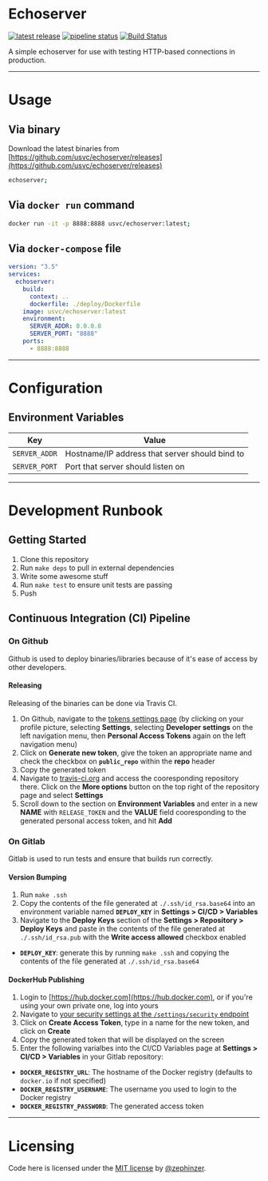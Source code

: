 # Echoserver

[![latest release](https://badge.fury.io/gh/usvc%2Fechoserver.svg)](https://github.com/usvc/echoserver/releases)
[![pipeline status](https://gitlab.com/usvc/services/echoserver/badges/master/pipeline.svg)](https://gitlab.com/usvc/services/echoserver/-/commits/master)
[![Build Status](https://travis-ci.org/usvc/echoserver.svg?branch=master)](https://travis-ci.org/usvc/echoserver)

A simple echoserver for use with testing HTTP-based connections in production.

- - -

# Usage

## Via binary

Download the latest binaries from [https://github.com/usvc/echoserver/releases](https://github.com/usvc/echoserver/releases)

```sh
echoserver;
```

## Via `docker run` command

```sh
docker run -it -p 8888:8888 usvc/echoserver:latest;
```

## Via `docker-compose` file

```yaml
version: "3.5"
services:
  echoserver:
    build:
      context: ..
      dockerfile: ./deploy/Dockerfile
    image: usvc/echoserver:latest
    environment:
      SERVER_ADDR: 0.0.0.0
      SERVER_PORT: "8888"
    ports:
      - 8888:8888
```

- - -

# Configuration

## Environment Variables

| Key | Value |
| --- | --- |
| `SERVER_ADDR` | Hostname/IP address that server should bind to |
| `SERVER_PORT` | Port that server should listen on |

- - -

# Development Runbook

## Getting Started

1. Clone this repository
2. Run `make deps` to pull in external dependencies
3. Write some awesome stuff
4. Run `make test` to ensure unit tests are passing
5. Push

## Continuous Integration (CI) Pipeline

### On Github

Github is used to deploy binaries/libraries because of it's ease of access by other developers.

#### Releasing

Releasing of the binaries can be done via Travis CI.

1. On Github, navigate to the [tokens settings page](https://github.com/settings/tokens) (by clicking on your profile picture, selecting **Settings**, selecting **Developer settings** on the left navigation menu, then **Personal Access Tokens** again on the left navigation menu)
2. Click on **Generate new token**, give the token an appropriate name and check the checkbox on **`public_repo`** within the **repo** header
3. Copy the generated token
4. Navigate to [travis-ci.org](https://travis-ci.org) and access the cooresponding repository there. Click on the **More options** button on the top right of the repository page and select **Settings**
5. Scroll down to the section on **Environment Variables** and enter in a new **NAME** with `RELEASE_TOKEN` and the **VALUE** field cooresponding to the generated personal access token, and hit **Add**

### On Gitlab

Gitlab is used to run tests and ensure that builds run correctly.

#### Version Bumping

1. Run `make .ssh`
2. Copy the contents of the file generated at `./.ssh/id_rsa.base64` into an environment variable named **`DEPLOY_KEY`** in **Settings > CI/CD > Variables**
3. Navigate to the **Deploy Keys** section of the **Settings > Repository > Deploy Keys** and paste in the contents of the file generated at `./.ssh/id_rsa.pub` with the **Write access allowed** checkbox enabled

- **`DEPLOY_KEY`**: generate this by running `make .ssh` and copying the contents of the file generated at `./.ssh/id_rsa.base64`

#### DockerHub Publishing

1. Login to [https://hub.docker.com](https://hub.docker.com), or if you're using your own private one, log into yours
2. Navigate to [your security settings at the `/settings/security` endpoint](https://hub.docker.com/settings/security)
3. Click on **Create Access Token**, type in a name for the new token, and click on **Create**
4. Copy the generated token that will be displayed on the screen
5. Enter the following varialbes into the CI/CD Variables page at **Settings > CI/CD > Variables** in your Gitlab repository:

- **`DOCKER_REGISTRY_URL`**: The hostname of the Docker registry (defaults to `docker.io` if not specified)
- **`DOCKER_REGISTRY_USERNAME`**: The username you used to login to the Docker registry
- **`DOCKER_REGISTRY_PASSWORD`**: The generated access token

- - -

# Licensing

Code here is licensed under the [MIT license](./LICENSE) by [@zephinzer](https://gitlab.com/zephinzer).
